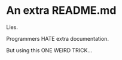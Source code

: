 # An extra README.md
Lies.

Programmers HATE extra documentation.

But using this ONE WEIRD TRICK...